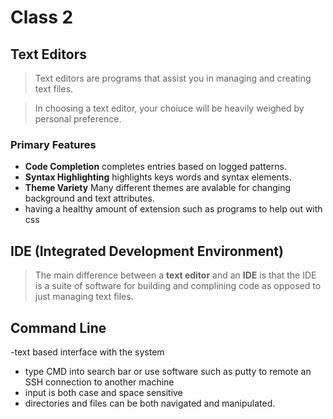 # Class 2

## Text Editors

> Text editors are programs that assist you in managing and creating text files.

> In choosing a text editor, your choiuce will be heavily weighed by personal preference.

### Primary Features

- **Code Completion** completes entries based on logged patterns.
- **Syntax Highlighting** highlights keys words and syntax elements.
- **Theme Variety** Many different themes are avalable for changing background and text attributes.
- having a healthy amount of extension such as programs to help out with css

## IDE (Integrated Development Environment)
 > The main difference between a **text editor** and an **IDE** is that the IDE is a suite of software for building and complining code as opposed to just managing text files.
 
 ## Command Line
 
-text based interface with the system
- type CMD into search bar or use software such as putty to remote an SSH connection to another machine
- input is both case and space sensitive
- directories and files can be both navigated and manipulated.

